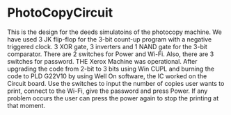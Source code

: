# PhotoCopyCircuit
This is the design for the deeds simulatoins of the photocopy machine. We have used 3 JK flip-flop for the 3-bit count-up program with a negative triggered clock. 3 XOR gate, 3 inverters and 1 NAND gate for the 3-bit comparator. There are 2 switches for Power and Wi-Fi. Also, there are 3 switches for password.
THE Xerox Machine was operational. After upgrading the code from 2-bit to 3 bits using Win CUPL and burning the code to PLD G22V10 by using Well On software, the IC worked on the Circuit board.
Use the switches to input the number of copies user wants to print, connect to the Wi-Fi, give the password and press Power. If any problem occurs the user can press the power again to stop the printing at that moment.
